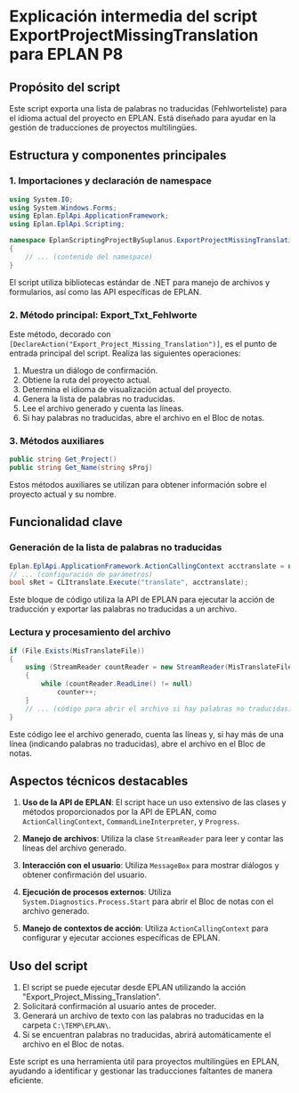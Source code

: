 # Explicación intermedia del script ExportProjectMissingTranslation para EPLAN P8

## Propósito del script

Este script exporta una lista de palabras no traducidas (Fehlworteliste) para el idioma actual del proyecto en EPLAN. Está diseñado para ayudar en la gestión de traducciones de proyectos multilingües.

## Estructura y componentes principales

### 1. Importaciones y declaración de namespace

```csharp
using System.IO;
using System.Windows.Forms;
using Eplan.EplApi.ApplicationFramework;
using Eplan.EplApi.Scripting;

namespace EplanScriptingProjectBySuplanus.ExportProjectMissingTranslation
{
    // ... (contenido del namespace)
}
```

El script utiliza bibliotecas estándar de .NET para manejo de archivos y formularios, así como las API específicas de EPLAN.

### 2. Método principal: Export_Txt_Fehlworte

Este método, decorado con `[DeclareAction("Export_Project_Missing_Translation")]`, es el punto de entrada principal del script. Realiza las siguientes operaciones:

1. Muestra un diálogo de confirmación.
2. Obtiene la ruta del proyecto actual.
3. Determina el idioma de visualización actual del proyecto.
4. Genera la lista de palabras no traducidas.
5. Lee el archivo generado y cuenta las líneas.
6. Si hay palabras no traducidas, abre el archivo en el Bloc de notas.

### 3. Métodos auxiliares

```csharp
public string Get_Project()
public string Get_Name(string sProj)
```

Estos métodos auxiliares se utilizan para obtener información sobre el proyecto actual y su nombre.

## Funcionalidad clave

### Generación de la lista de palabras no traducidas

```csharp
Eplan.EplApi.ApplicationFramework.ActionCallingContext acctranslate = new Eplan.EplApi.ApplicationFramework.ActionCallingContext();
// ... (configuración de parámetros)
bool sRet = CLItranslate.Execute("translate", acctranslate);
```

Este bloque de código utiliza la API de EPLAN para ejecutar la acción de traducción y exportar las palabras no traducidas a un archivo.

### Lectura y procesamiento del archivo

```csharp
if (File.Exists(MisTranslateFile))
{
    using (StreamReader countReader = new StreamReader(MisTranslateFile))
    {
        while (countReader.ReadLine() != null)
            counter++;
    }
    // ... (código para abrir el archivo si hay palabras no traducidas)
}
```

Este código lee el archivo generado, cuenta las líneas y, si hay más de una línea (indicando palabras no traducidas), abre el archivo en el Bloc de notas.

## Aspectos técnicos destacables

1. **Uso de la API de EPLAN**: El script hace un uso extensivo de las clases y métodos proporcionados por la API de EPLAN, como `ActionCallingContext`, `CommandLineInterpreter`, y `Progress`.

2. **Manejo de archivos**: Utiliza la clase `StreamReader` para leer y contar las líneas del archivo generado.

3. **Interacción con el usuario**: Utiliza `MessageBox` para mostrar diálogos y obtener confirmación del usuario.

4. **Ejecución de procesos externos**: Utiliza `System.Diagnostics.Process.Start` para abrir el Bloc de notas con el archivo generado.

5. **Manejo de contextos de acción**: Utiliza `ActionCallingContext` para configurar y ejecutar acciones específicas de EPLAN.

## Uso del script

1. El script se puede ejecutar desde EPLAN utilizando la acción "Export_Project_Missing_Translation".
2. Solicitará confirmación al usuario antes de proceder.
3. Generará un archivo de texto con las palabras no traducidas en la carpeta `C:\TEMP\EPLAN\`.
4. Si se encuentran palabras no traducidas, abrirá automáticamente el archivo en el Bloc de notas.

Este script es una herramienta útil para proyectos multilingües en EPLAN, ayudando a identificar y gestionar las traducciones faltantes de manera eficiente.

